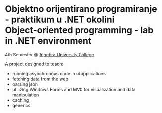 # Objektno orijentirano programiranje - praktikum u .NET okolini <br> Object-oriented programming - lab in .NET environment
4th Semester @ [Algebra University College](https://www.algebra.hr/visoko-uciliste/en/)

A project designed to teach:
- running asynchronous code in ui applications
- fetching data from the web
- parsing json
- utilizing Windows Forms and MVC for visualization and data manipulation
- caching
- generics
